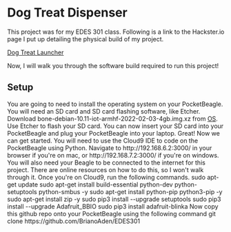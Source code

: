 <h1>Dog Treat Dispenser</h1>
<p> This project was for my EDES 301 class. Following is a link to the Hackster.io page I put up detailing the physical build of my project.</p>
<a href="https://www.hackster.io/aden-briano/edes301-dog-treat-launcher-bcfb15">Dog Treat Launcher</a>
<p> Now, I will walk you through the software build required to run this project!</p> 


<h2> Setup </h2>
<p> You are going to need to install the operating system on your PocketBeagle. You will need an SD card and SD card flashing software, like Etcher. 
Download bone-debian-10.11-iot-armhf-2022-02-03-4gb.img.xz from <a href="https://rcn-ee.com/rootfs/bb.org/testing/2022-02-03/buster-iot/">OS</a>. 
Use Etcher to flash your SD card. You can now insert your SD card into your PocketBeagle and plug your PocketBeagle into your laptop. 
Great! Now we can get started. You will need to use the Cloud9 IDE to code on the PocketBeagle using Python. Navigate to http://192.168.6.2:3000/ 
in your browser if you're on mac, or http://192.168.7.2:3000/ if you're on windows. You will also need your Beagle to be connected to the internet for this project. 
There are online resources on how to do this, so I won't walk through it. Once you're on Cloud9, run the following commands.
                                            sudo apt-get update
                                            sudo apt-get install build-essential python-dev python-setuptools python-smbus -y
                                            sudo apt-get install python-pip python3-pip -y
                                            sudo apt-get install zip -y
                                            sudo pip3 install --upgrade setuptools
                                            sudo pip3 install --upgrade Adafruit_BBIO
                                            sudo pip3 install adafruit-blinka
Now copy this github repo onto your PocketBeagle using the following command
                                            git clone https://github.com/BrianoAden/EDES301
</p>
